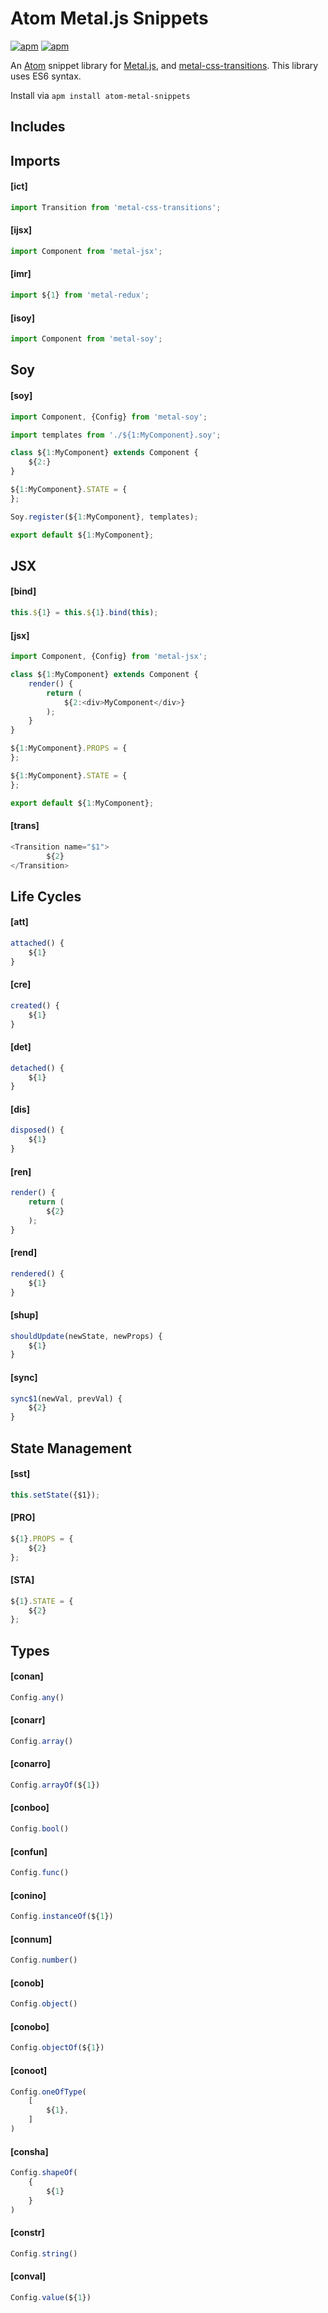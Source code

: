 # Atom Metal.js Snippets
[![apm](https://img.shields.io/apm/v/atom-metal-snippets.svg?style=flat-square)](https://atom.io/packages/atom-metal-snippets)
[![apm](https://img.shields.io/apm/dm/atom-metal-snippets.svg?style=flat-square)](https://atom.io/packages/atom-metal-snippets)

An [Atom](https://atom.io/) snippet library for [Metal.js](https://github.com/metal/metal), and [metal-css-transitions](https://github.com/metal/metal-css-transitions). This library uses ES6 syntax.

Install via `apm install atom-metal-snippets`

## Includes

Imports
---

#### [ict]
```js
import Transition from 'metal-css-transitions';
```

#### [ijsx]
```js
import Component from 'metal-jsx';
```

#### [imr]
```js
import ${1} from 'metal-redux';
```

#### [isoy]
```js
import Component from 'metal-soy';
```

Soy
---

#### [soy]
```js
import Component, {Config} from 'metal-soy';

import templates from './${1:MyComponent}.soy';

class ${1:MyComponent} extends Component {
	${2:}
}

${1:MyComponent}.STATE = {
};

Soy.register(${1:MyComponent}, templates);

export default ${1:MyComponent};
```

JSX
---

#### [bind]
```js
this.${1} = this.${1}.bind(this);
```

#### [jsx]
```js
import Component, {Config} from 'metal-jsx';

class ${1:MyComponent} extends Component {
	render() {
		return (
			${2:<div>MyComponent</div>}
		);
	}
}

${1:MyComponent}.PROPS = {
};

${1:MyComponent}.STATE = {
};

export default ${1:MyComponent};
```

#### [trans]
```js
<Transition name="$1">
		${2}
</Transition>
```

Life Cycles
---

#### [att]
```js
attached() {
	${1}
}
```

#### [cre]
```js
created() {
	${1}
}
```

#### [det]
```js
detached() {
	${1}
}
```

#### [dis]
```js
disposed() {
	${1}
}
```

#### [ren]
```js
render() {
	return (
		${2}
	);
}
```

#### [rend]
```js
rendered() {
	${1}
}
```

#### [shup]
```js
shouldUpdate(newState, newProps) {
	${1}
}
```

#### [sync]
```js
sync$1(newVal, prevVal) {
	${2}
}
```

State Management
---

#### [sst]
```js
this.setState({$1});
```

#### [PRO]
```js
${1}.PROPS = {
	${2}
};
```

#### [STA]
```js
${1}.STATE = {
	${2}
};
```

Types
---

#### [conan]
```js
Config.any()
```

#### [conarr]
```js
Config.array()
```

#### [conarro]
```js
Config.arrayOf(${1})
```

#### [conboo]
```js
Config.bool()
```

#### [confun]
```js
Config.func()
```

#### [conino]
```js
Config.instanceOf(${1})
```

#### [connum]
```js
Config.number()
```

#### [conob]
```js
Config.object()
```

#### [conobo]
```js
Config.objectOf(${1})
```

#### [conoot]
```js
Config.oneOfType(
	[
		${1},
	]
)
```

#### [consha]
```js
Config.shapeOf(
	{
		${1}
	}
)
```

#### [constr]
```js
Config.string()
```

#### [conval]
```js
Config.value(${1})
```
